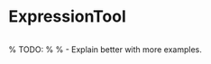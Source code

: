 # ExpressionTool

```{include} /_includes/expression-tool.md
```

% TODO:
%
% - Explain better with more examples.
